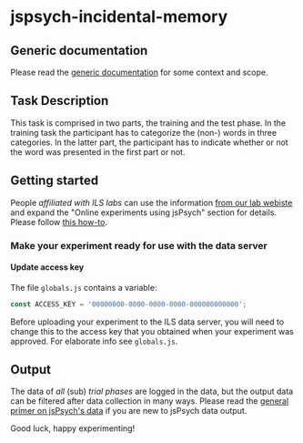 # jspsych-incidental-memory

## Generic documentation

Please read the [generic documentation](https://github.com/UiL-OTS-labs/jspsych-uil-template-docs)
for some context and scope.

## Task Description

This task is comprised in two parts, the training and the test phase. In the
training task the participant has to categorize the (non-) words in three
categories. In the latter part, the participant has to indicate whether or
not the word was presented in the first part or not.

## Getting started

People _affiliated with ILS labs_ can use the information
[from our lab webiste](https://ils-labs.wp.hum.uu.nl/experiments/overview/)
and expand the "Online experiments using jsPsych" section for details. Please
follow [this how-to](https://ils-labs.wp.hum.uu.nl/how-to/online-experimenting/).

### Make your experiment ready for use with the data server

#### Update access key

The file `globals.js` contains a variable:

```javascript
const ACCESS_KEY = '00000000-0000-0000-0000-000000000000';
```

Before uploading your experiment to the ILS data server, you will need to
change this to the access key that you obtained when your experiment was
approved. For elaborate info see `globals.js`.

## Output

The data of _all_ (sub) _trial phases_ are logged in the data, but the output
data can be filtered after data collection in many ways.
Please read the
[general primer on jsPsych's data](https://github.com/UiL-OTS-labs/jspsych-output)
if you are new to jsPsych data output.

Good luck, happy experimenting!
